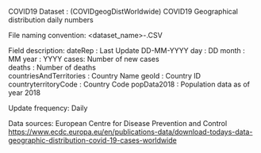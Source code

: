 COVID19 Dataset :  (COVIDgeogDistWorldwide)
COVID19 Geographical distribution daily numbers

File naming convention:
   <dataset_name>-<YYYYMMDD>.CSV

Field description:
dateRep	: Last Update DD-MM-YYYY
day	: DD
month	: MM
year	: YYYY
cases: Number of new cases	
deaths : Number of deaths	
countriesAndTerritories	: Country Name
geoId	: Country ID
countryterritoryCode : Country Code	
popData2018 : Population data as of year 2018

Update frequency:
Daily

Data sources:
European Centre for Disease Prevention and Control
https://www.ecdc.europa.eu/en/publications-data/download-todays-data-geographic-distribution-covid-19-cases-worldwide
